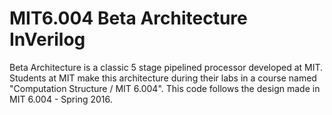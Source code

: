 # MIT6.004 Beta Architecture InVerilog
Beta Architecture is a classic 5 stage pipelined processor developed at MIT. Students at MIT make this architecture during their labs in a course named "Computation Structure / MIT 6.004". This code follows the design made in MIT 6.004 - Spring 2016.
